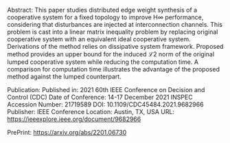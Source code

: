 Abstract:
This paper studies distributed edge weight synthesis of a cooperative system for a fixed topology to improve H∞ performance, considering that disturbances are injected at interconnection channels. This problem is cast into a linear matrix inequality problem by replacing original cooperative system with an equivalent ideal cooperative system. Derivations of the method relies on dissipative system framework. Proposed method provides an upper bound for the induced ℒ2 norm of the original lumped cooperative system while reducing the computation time. A comparison for computation time illustrates the advantage of the proposed method against the lumped counterpart.


Publication:
Published in: 2021 60th IEEE Conference on Decision and Control (CDC)
Date of Conference: 14-17 December 2021
INSPEC Accession Number: 21719589
DOI: 10.1109/CDC45484.2021.9682966
Publisher: IEEE
Conference Location: Austin, TX, USA
URL: https://ieeexplore.ieee.org/document/9682966

PrePrint:
https://arxiv.org/abs/2201.06730
